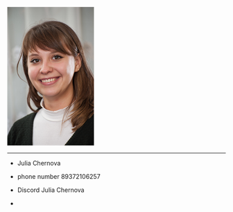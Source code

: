 ![foto](/foto/photo.png)

---

- Julia Chernova
- phone number 89372106257
- Discord Julia Chernova

-
